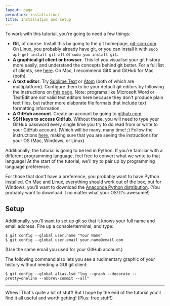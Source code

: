 ```yaml
---
layout: page
permalink: installation/
title: Installation and setup
---
```


To work with this tutorial, you're going to need a few things:

- **Git**, of course. Install this by going to the git homepage,
  [git-scm.com](http://git-scm.com). On Linux, you probably already have git,
  or you can install it with `sudo apt-get install git-all` or
  `sudo yum install git`.
- **A graphical git client or browser**. This let you visualise your git
  history more easily, and understand the concepts behind git better. For a
  full list of clients, see [here](http://git-scm.com/downloads/guis). On Mac,
  I recommend GitX and GitHub for Mac (both).
- **A text editor**. Try [Sublime Text](http://www.sublimetext.com)
  or [Atom](https://atom.io) (both of which are multiplatform). Configure them
  to be your default git editors by following the instructions on
  [this page](https://help.github.com/articles/associating-text-editors-with-git/).
  Note: programs like Microsoft Word or TextEdit are *not* valid text editors
  here because they don't produce plain text files, but rather more elaborate
  file formats that include text formatting information.
- **A GitHub account**. Create an account by going to
  [github.com](https://github.com).
- **SSH keys to access GitHub**. Without these, you will need to type your
  GitHub password every single time you try to do read from or write to your
  GitHub account. (Which will be many, many time! ;) Follow the instructions
  [here](https://help.github.com/articles/generating-ssh-keys/), making sure
  that you are seeing the instructions for your OS (Mac, Windows, or Linux).

Additionally, the tutorial is going to be led in Python. If you're familiar
with a different programming language, feel free to convert what we write to
that language! At the start of the tutorial, we'll try to pair up by
programming language preference.

For those that don't have a preference, you probably want to have Python
installed. On Mac and Linux, everything should work out of the box, but for
Windows, you'll want to download the
[Anaconda Python distribution](http://continuum.io/downloads). (You probably
want to download it no matter what your OS! It's awesome!)

## Setup

Additionally, you'll want to set up git so that it knows your full name and
email address. Fire up a console/terminal, and type:

```console
$ git config --global user.name "Your Name"
$ git config --global user.email your.name@email.com
```

(Use the same email you used for your GitHub account.)

The following command also lets you see a rudimentary graphic of your history
without needing a GUI git client:

```console
$ git config --global alias.lsd "log --graph --decorate --pretty=oneline --abbrev-commit --all"
```

---

Whew! That's quite a lot of stuff! But I hope by the end of the tutorial you'll
find it all useful and worth getting! (Plus: free stuff!)
